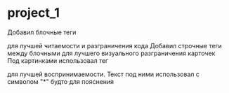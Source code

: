 # project_1
Добавил блочные теги <div> для лучшей читаемости и разграничения кода
Добавил строчные теги <br> между блочными для лучшего визуального разграничения карточек
Под картинками использовал тег <p> для лучшей воспринимаемости. Текст под ними использовал с символом "*" будто для пояснения